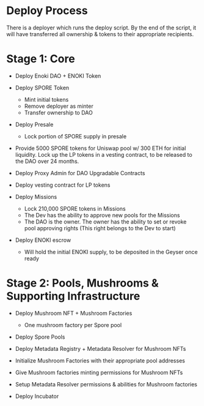 # Deploy Process
There is a deployer which runs the deploy script. By the end of the script, it will have transferred all ownership & tokens to their appropriate recipients.

# Stage 1: Core
- Deploy Enoki DAO + ENOKI Token

- Deploy SPORE Token
    - Mint initial tokens
    - Remove deployer as minter
    - Transfer ownership to DAO

- Deploy Presale
    - Lock portion of SPORE supply in presale

- Provide 5000 SPORE tokens for Uniswap pool w/ 300 ETH for initial liquidity. Lock up the LP tokens in a vesting contract, to be released to the DAO over 24 months.

- Deploy Proxy Admin for DAO Upgradable Contracts

- Deploy vesting contract for LP tokens

- Deploy Missions
    - Lock 210,000 SPORE tokens in Missions
    - The Dev has the ability to approve new pools for the Missions
    - The DAO is the owner. The owner has the ability to set or revoke pool approving rights (This right belongs to the Dev to start)

- Deploy ENOKI escrow
    - Will hold the initial ENOKI supply, to be deposited in the Geyser once ready

# Stage 2: Pools, Mushrooms & Supporting Infrastructure
- Deploy Mushroom NFT + Mushroom Factories
    - One mushroom factory per Spore pool

- Deploy Spore Pools

- Deploy Metadata Registry + Metadata Resolver for Mushroom NFTs

- Initialize Mushroom Factories with their appropriate pool addresses
- Give Mushroom factories minting permissions for Mushroom NFTs

- Setup Metadata Resolver permissions & abilities for Mushroom factories

- Deploy Incubator



